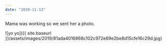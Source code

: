 ```yaml
---
date: "2019-11-13"
---
```


Mama was working so we sent her a photo.

![yo yo]({{ site.baseurl }}/assets/images/2019/81ada4016868c102c972e69e2be8d15cfe16c29d.jpg)
